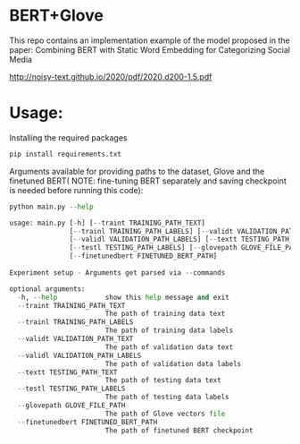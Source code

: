 # BERT+Glove
This repo contains an implementation example of the model proposed in the paper:  Combining BERT with Static Word Embedding for Categorizing Social Media 

http://noisy-text.github.io/2020/pdf/2020.d200-1.5.pdf


# Usage:
Installing the required packages
``` python
pip install requirements.txt
``` 
Arguments available for providing paths to the dataset, Glove and the finetuned BERT( NOTE:  fine-tuning BERT separately and saving checkpoint is needed before running this code):
``` python
python main.py --help

usage: main.py [-h] [--traint TRAINING_PATH_TEXT]
               [--trainl TRAINING_PATH_LABELS] [--validt VALIDATION_PATH_TEXT]
               [--validl VALIDATION_PATH_LABELS] [--textt TESTING_PATH_TEXT]
               [--testl TESTING_PATH_LABELS] [--glovepath GLOVE_FILE_PATH]
               [--finetunedbert FINETUNED_BERT_PATH] 
               
Experiment setup - Arguments get parsed via --commands

optional arguments:
  -h, --help            show this help message and exit
  --traint TRAINING_PATH_TEXT
                        The path of training data text
  --trainl TRAINING_PATH_LABELS
                        The path of training data labels
  --validt VALIDATION_PATH_TEXT
                        The path of validation data text
  --validl VALIDATION_PATH_LABELS
                        The path of validation data labels
  --textt TESTING_PATH_TEXT
                        The path of testing data text
  --testl TESTING_PATH_LABELS
                        The path of testing data labels
  --glovepath GLOVE_FILE_PATH
                        The path of Glove vectors file
  --finetunedbert FINETUNED_BERT_PATH
                        The path of finetuned BERT checkpoint
``` 





